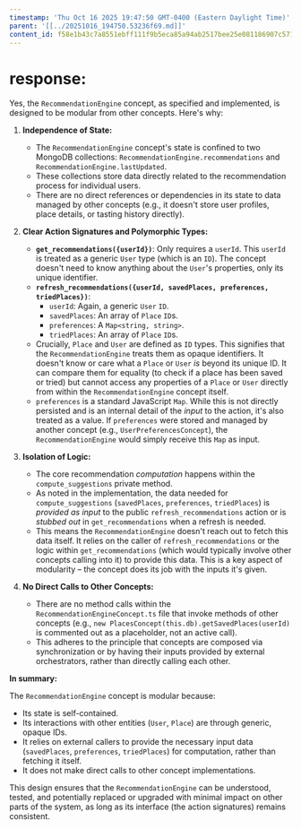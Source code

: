 ```yaml
---
timestamp: 'Thu Oct 16 2025 19:47:50 GMT-0400 (Eastern Daylight Time)'
parent: '[[../20251016_194750.53236f69.md]]'
content_id: f58e1b43c7a8551ebff111f9b5eca85a94ab2517bee25e081186907c571edace
---
```


# response:

Yes, the `RecommendationEngine` concept, as specified and implemented, is designed to be modular from other concepts. Here's why:

1. **Independence of State:**
   * The `RecommendationEngine` concept's state is confined to two MongoDB collections: `RecommendationEngine.recommendations` and `RecommendationEngine.lastUpdated`.
   * These collections store data directly related to the recommendation process for individual users.
   * There are no direct references or dependencies in its state to data managed by other concepts (e.g., it doesn't store user profiles, place details, or tasting history directly).

2. **Clear Action Signatures and Polymorphic Types:**
   * **`get_recommendations({userId})`**: Only requires a `userId`. This `userId` is treated as a generic `User` type (which is an `ID`). The concept doesn't need to know anything about the `User`'s properties, only its unique identifier.
   * **`refresh_recommendations({userId, savedPlaces, preferences, triedPlaces})`**:
     * `userId`: Again, a generic `User` `ID`.
     * `savedPlaces`: An array of `Place` `ID`s.
     * `preferences`: A `Map<string, string>`.
     * `triedPlaces`: An array of `Place` `ID`s.
   * Crucially, `Place` and `User` are defined as `ID` types. This signifies that the `RecommendationEngine` treats them as opaque identifiers. It doesn't know or care what a `Place` or `User` *is* beyond its unique ID. It can compare them for equality (to check if a place has been saved or tried) but cannot access any properties of a `Place` or `User` directly from within the `RecommendationEngine` concept itself.
   * `preferences` is a standard JavaScript `Map`. While this is not directly persisted and is an internal detail of the *input* to the action, it's also treated as a value. If `preferences` were stored and managed by another concept (e.g., `UserPreferencesConcept`), the `RecommendationEngine` would simply receive this `Map` as input.

3. **Isolation of Logic:**
   * The core recommendation *computation* happens within the `compute_suggestions` private method.
   * As noted in the implementation, the data needed for `compute_suggestions` (`savedPlaces`, `preferences`, `triedPlaces`) is *provided as input* to the public `refresh_recommendations` action or is *stubbed out* in `get_recommendations` when a refresh is needed.
   * This means the `RecommendationEngine` doesn't reach out to fetch this data itself. It relies on the caller of `refresh_recommendations` or the logic within `get_recommendations` (which would typically involve other concepts calling into it) to provide this data. This is a key aspect of modularity – the concept does its job with the inputs it's given.

4. **No Direct Calls to Other Concepts:**
   * There are no method calls within the `RecommendationEngineConcept.ts` file that invoke methods of other concepts (e.g., `new PlacesConcept(this.db).getSavedPlaces(userId)` is commented out as a placeholder, not an active call).
   * This adheres to the principle that concepts are composed via synchronization or by having their inputs provided by external orchestrators, rather than directly calling each other.

**In summary:**

The `RecommendationEngine` concept is modular because:

* Its state is self-contained.
* Its interactions with other entities (`User`, `Place`) are through generic, opaque IDs.
* It relies on external callers to provide the necessary input data (`savedPlaces`, `preferences`, `triedPlaces`) for computation, rather than fetching it itself.
* It does not make direct calls to other concept implementations.

This design ensures that the `RecommendationEngine` can be understood, tested, and potentially replaced or upgraded with minimal impact on other parts of the system, as long as its interface (the action signatures) remains consistent.
